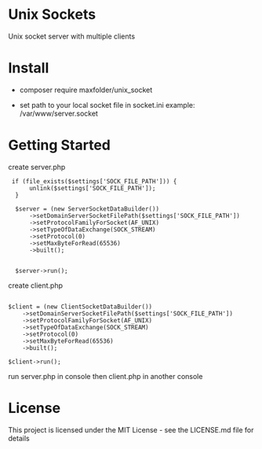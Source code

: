 # Unix Sockets

Unix socket server with multiple clients

# Install

- composer require maxfolder/unix_socket

- set path to your local socket file in socket.ini
example: /var/www/server.socket

# Getting Started

create server.php

```
 if (file_exists($settings['SOCK_FILE_PATH'])) {
      unlink($settings['SOCK_FILE_PATH']);
  }
  
  $server = (new ServerSocketDataBuilder())
      ->setDomainServerSocketFilePath($settings['SOCK_FILE_PATH'])
      ->setProtocolFamilyForSocket(AF_UNIX)
      ->setTypeOfDataExchange(SOCK_STREAM)
      ->setProtocol(0)
      ->setMaxByteForRead(65536)
      ->built();
  
  
  $server->run();
```

create client.php
```

$client = (new ClientSocketDataBuilder())
    ->setDomainServerSocketFilePath($settings['SOCK_FILE_PATH'])
    ->setProtocolFamilyForSocket(AF_UNIX)
    ->setTypeOfDataExchange(SOCK_STREAM)
    ->setProtocol(0)
    ->setMaxByteForRead(65536)
    ->built();

$client->run();
```

run server.php in console then client.php in another console

<h1>License</h1>
<p>This project is licensed under the MIT License - see the LICENSE.md file for details</p>
